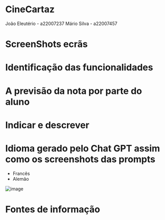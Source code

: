 # CineCartaz

João Eleutério - a22007237
Mário Silva - a22007457


# ScreenShots ecrãs

# Identificação das funcionalidades

# A previsão da nota por parte do aluno

# Indicar e descrever

# Idioma gerado pelo Chat GPT assim como os screenshots das prompts
 * Francês
 * Alemão

![image](https://user-images.githubusercontent.com/79324505/229318795-c0f4787e-7fd3-4152-9300-6bdbeff090ec.png)


# Fontes de informação
